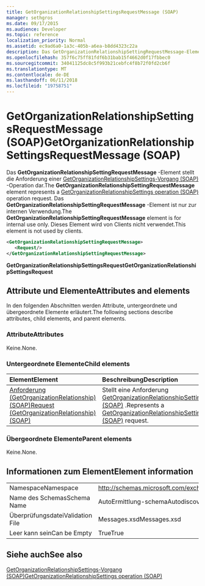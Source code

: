 ```yaml
---
title: GetOrganizationRelationshipSettingsRequestMessage (SOAP)
manager: sethgros
ms.date: 09/17/2015
ms.audience: Developer
ms.topic: reference
localization_priority: Normal
ms.assetid: ec9ad6a0-1a3c-405b-a6ea-b8dd4323c22a
description: Das GetOrganizationRelationshipSettingRequestMessage-Element stellt eine Anforderung GetOrganizationRelationshipSettings-Vorgang (SOAP)-Operation dar. Das GetOrganizationRelationshipSettingRequestMessage-Element ist nur zur internen Verwendung. Dieses Element wird von Clients nicht verwendet.
ms.openlocfilehash: 357f6c75ff81fdf6b31bab15f4662d0f17fbbec0
ms.sourcegitcommit: 34041125dc8c5f993b21cebfc4f8b72f0fd2cb6f
ms.translationtype: MT
ms.contentlocale: de-DE
ms.lasthandoff: 06/11/2018
ms.locfileid: "19758751"
---
```

# <a name="getorganizationrelationshipsettingsrequestmessage-soap"></a><span data-ttu-id="83419-105">GetOrganizationRelationshipSettingsRequestMessage (SOAP)</span><span class="sxs-lookup"><span data-stu-id="83419-105">GetOrganizationRelationshipSettingsRequestMessage (SOAP)</span></span>

<span data-ttu-id="83419-106">Das **GetOrganizationRelationshipSettingRequestMessage** -Element stellt die Anforderung einer [GetOrganizationRelationshipSettings-Vorgang (SOAP)](getorganizationrelationshipsettings-operation-soap.md) -Operation dar.</span><span class="sxs-lookup"><span data-stu-id="83419-106">The **GetOrganizationRelationshipSettingRequestMessage** element represents a [GetOrganizationRelationshipSettings operation (SOAP)](getorganizationrelationshipsettings-operation-soap.md) operation request.</span></span> <span data-ttu-id="83419-107">Das **GetOrganizationRelationshipSettingRequestMessage** -Element ist nur zur internen Verwendung.</span><span class="sxs-lookup"><span data-stu-id="83419-107">The **GetOrganizationRelationshipSettingRequestMessage** element is for internal use only.</span></span> <span data-ttu-id="83419-108">Dieses Element wird von Clients nicht verwendet.</span><span class="sxs-lookup"><span data-stu-id="83419-108">This element is not used by clients.</span></span> 
  
```XML
<GetOrganizationRelationshipSettingRequestMessage>
   <Request/>
</GetOrganizationRelationshipSettingRequestMessage>
```

 <span data-ttu-id="83419-109">**GetOrganizationRelationshipSettingsRequest**</span><span class="sxs-lookup"><span data-stu-id="83419-109">**GetOrganizationRelationshipSettingsRequest**</span></span>
## <a name="attributes-and-elements"></a><span data-ttu-id="83419-110">Attribute und Elemente</span><span class="sxs-lookup"><span data-stu-id="83419-110">Attributes and elements</span></span>

<span data-ttu-id="83419-111">In den folgenden Abschnitten werden Attribute, untergeordnete und übergeordnete Elemente erläutert.</span><span class="sxs-lookup"><span data-stu-id="83419-111">The following sections describe attributes, child elements, and parent elements.</span></span>
  
### <a name="attributes"></a><span data-ttu-id="83419-112">Attribute</span><span class="sxs-lookup"><span data-stu-id="83419-112">Attributes</span></span>

<span data-ttu-id="83419-113">Keine.</span><span class="sxs-lookup"><span data-stu-id="83419-113">None.</span></span>
  
### <a name="child-elements"></a><span data-ttu-id="83419-114">Untergeordnete Elemente</span><span class="sxs-lookup"><span data-stu-id="83419-114">Child elements</span></span>

|<span data-ttu-id="83419-115">**Element**</span><span class="sxs-lookup"><span data-stu-id="83419-115">**Element**</span></span>|<span data-ttu-id="83419-116">**Beschreibung**</span><span class="sxs-lookup"><span data-stu-id="83419-116">**Description**</span></span>|
|:-----|:-----|
|[<span data-ttu-id="83419-117">Anforderung (GetOrganizationRelationship) (SOAP)</span><span class="sxs-lookup"><span data-stu-id="83419-117">Request (GetOrganizationRelationship) (SOAP)</span></span>](request-getorganizationrelationshipsoap.md) <br/> |<span data-ttu-id="83419-118">Stellt eine Anforderung [GetOrganizationRelationshipSettingsRequest (SOAP)](getorganizationrelationshipsettingsrequest-soap.md) .</span><span class="sxs-lookup"><span data-stu-id="83419-118">Represents a [GetOrganizationRelationshipSettingsRequest (SOAP)](getorganizationrelationshipsettingsrequest-soap.md) request.</span></span>  <br/> |
   
### <a name="parent-elements"></a><span data-ttu-id="83419-119">Übergeordnete Elemente</span><span class="sxs-lookup"><span data-stu-id="83419-119">Parent elements</span></span>

<span data-ttu-id="83419-120">Keine.</span><span class="sxs-lookup"><span data-stu-id="83419-120">None.</span></span>
  
## <a name="element-information"></a><span data-ttu-id="83419-121">Informationen zum Element</span><span class="sxs-lookup"><span data-stu-id="83419-121">Element information</span></span>

|||
|:-----|:-----|
|<span data-ttu-id="83419-122">Namespace</span><span class="sxs-lookup"><span data-stu-id="83419-122">Namespace</span></span>  <br/> |http://schemas.microsoft.com/exchange/2010/Autodiscover  <br/> |
|<span data-ttu-id="83419-123">Name des Schemas</span><span class="sxs-lookup"><span data-stu-id="83419-123">Schema Name</span></span>  <br/> |<span data-ttu-id="83419-124">AutoErmittlung-schema</span><span class="sxs-lookup"><span data-stu-id="83419-124">Autodiscover schema</span></span>  <br/> |
|<span data-ttu-id="83419-125">Überprüfungsdatei</span><span class="sxs-lookup"><span data-stu-id="83419-125">Validation File</span></span>  <br/> |<span data-ttu-id="83419-126">Messages.xsd</span><span class="sxs-lookup"><span data-stu-id="83419-126">Messages.xsd</span></span>  <br/> |
|<span data-ttu-id="83419-127">Leer kann sein</span><span class="sxs-lookup"><span data-stu-id="83419-127">Can be Empty</span></span>  <br/> |<span data-ttu-id="83419-128">True</span><span class="sxs-lookup"><span data-stu-id="83419-128">True</span></span>  <br/> |
   
## <a name="see-also"></a><span data-ttu-id="83419-129">Siehe auch</span><span class="sxs-lookup"><span data-stu-id="83419-129">See also</span></span>



[<span data-ttu-id="83419-130">GetOrganizationRelationshipSettings-Vorgang (SOAP)</span><span class="sxs-lookup"><span data-stu-id="83419-130">GetOrganizationRelationshipSettings operation (SOAP)</span></span>](getorganizationrelationshipsettings-operation-soap.md)

